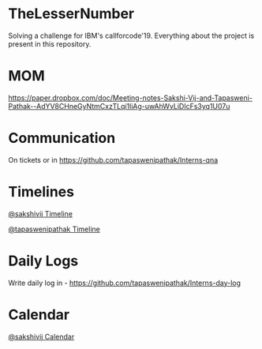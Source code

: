 # TheLesserNumber
Solving a challenge for IBM's callforcode'19. Everything about the project is present in this repository.

# MOM

https://paper.dropbox.com/doc/Meeting-notes-Sakshi-Vij-and-Tapasweni-Pathak--AdYV8CHneGyNtmCxzTLqi1liAg-uwAhWvLiDIcFs3yq1U07u


# Communication

On tickets or in https://github.com/tapaswenipathak/Interns-qna

# Timelines

[@sakshivij Timeline]()

[@tapaswenipathak Timeline]()

# Daily Logs

Write daily log in - https://github.com/tapaswenipathak/Interns-day-log

# Calendar

[@sakshivij Calendar]()

